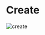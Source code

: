 # Create

![create](https://uploads.github.ibm.com/github-enterprise-assets/0000/0076/0000/6921/2fd1cbfc-bb89-11e5-9398-45c799622f30.png)
